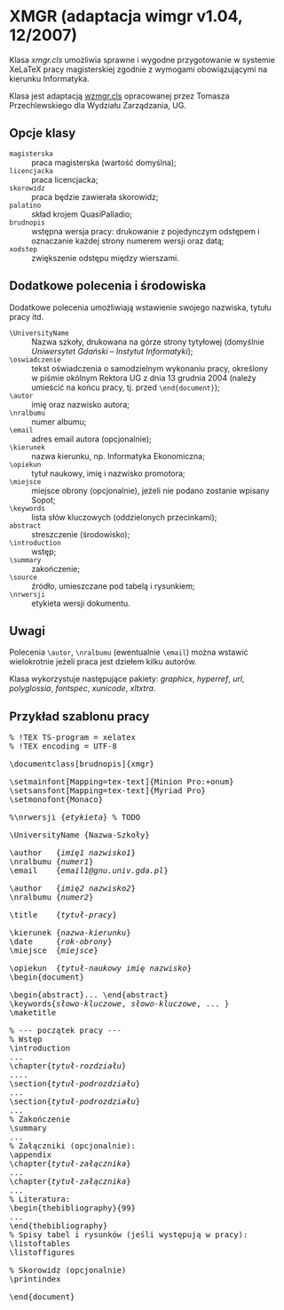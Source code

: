 # XMGR (adaptacja wimgr v1.04, 12/2007)

Klasa *xmgr.cls* umożliwia sprawne i wygodne przygotowanie w systemie
XeLaTeX pracy magisterskiej zgodnie z wymogami obowiązującymi na
kierunku Informatyka.

Klasa jest adaptacją
[wzmgr.cls](http://gnu.univ.gda.pl/~tomasz/prog/tex/wzmgr/wzmgr.html)
opracowanej przez Tomasza Przechlewskiego dla Wydziału Zarządzania, UG.

## Opcje klasy

<dl>
<dt><code>magisterska</code></dt>
<dd>praca magisterska (wartość domyślna);</dd>

<dt><code>licencjacka</code></dt>
<dd>praca licencjacka;</dd>

<dt><code>skorowidz</code></dt>
<dd>praca będzie zawierała skorowidz;</dd>

<dt><code>palatino</code></dt>
<dd>skład krojem QuasiPalladio;</dd>

<dt><code>brudnopis</code></dt>
<dd>wstępna wersja pracy: drukowanie z pojedynczym odstępem
i oznaczanie każdej strony numerem wersji oraz datą;</dd>

<dt><code>xodstep</code></dt>
<dd>zwiększenie odstępu między wierszami.</dd>
</dl>

## Dodatkowe polecenia i środowiska

Dodatkowe polecenia umożliwiają wstawienie swojego nazwiska,
tytułu pracy itd.

<dl>
<dt><code>\UniversityName</code></dt>
<dd>Nazwa szkoły, drukowana na górze strony tytyłowej 
(domyślnie <em>Uniwersytet Gdański – Instytut Informatyki</em>);
</dd>

<dt><code>\oswiadczenie</code></dt>
<dd>tekst oświadczenia o samodzielnym wykonaniu pracy, określony
w piśmie okólnym Rektora UG z dnia 13 grudnia 2004 (należy
umieścić na końcu pracy, tj. przed <code>\end{document}</code>);</dd>

<dt><code>\autor</code></dt>
<dd>imię oraz nazwisko autora;</dd>

<dt><code>\nralbumu</code></dt>
<dd>numer albumu;</dd>

<dt><code>\email</code></dt> 
<dd>adres email autora (opcjonalnie);</dd>

<dt><code>\kierunek</code></dt>
<dd>nazwa kierunku, np. Informatyka Ekonomiczna;</dd>

<dt><code>\opiekun</code></dt>
<dd>tytuł naukowy, imię i nazwisko promotora;</dd>

<dt><code>\miejsce</code></dt>
<dd>miejsce obrony (opcjonalnie), jeżeli nie podano 
  zostanie wpisany Sopot;</dd>

<dt><code>\keywords</code></dt>
<dd>lista słów kluczowych (oddzielonych przecinkami);</dd>

<dt><code>abstract</code></dt> 
<dd>streszczenie (środowisko);</dd>

<dt><code>\introduction</code></dt> 
<dd>wstęp;</dd>

<dt><code>\summary</code></dt> 
<dd>zakończenie;</dd>

<dt><code>\source</code></dt> 
<dd>źródło, umieszczane pod tabelą i rysunkiem;</dd>

<dt><code>\nrwersji</code></dt> 
<dd>etykieta wersji dokumentu.</dd>
</dl>

## Uwagi

Polecenia `\autor`, `\nralbumu` (ewentualnie
`\email`) można wstawić wielokrotnie jeżeli praca jest
dziełem kilku autorów.

Klasa wykorzystuje następujące pakiety: *graphicx*, *hyperref*, *url*,
*polyglossia*, *fontspec*, *xunicode*, *xltxtra*.

## Przykład szablonu pracy

<pre>% !TEX TS-program = xelatex
% !TEX encoding = UTF-8

\documentclass[brudnopis]{xmgr}

\setmainfont[Mapping=tex-text]{Minion Pro:+onum}
\setsansfont[Mapping=tex-text]{Myriad Pro}
\setmonofont{Monaco}

%\nrwersji {<em>etykieta</em>} % TODO

\UniversityName {Nazwa-Szkoły}

\author   {<em>imię1 nazwisko1</em>}
\nralbumu {<em>numer1</em>}
\email    {<em>email1@gnu.univ.gda.pl</em>}

\author   {<em>imię2 nazwisko2</em>}
\nralbumu {<em>numer2</em>}

\title    {<em>tytuł-pracy</em>}

\kierunek {<em>nazwa-kierunku</em>}
\date     {<em>rok-obrony</em>}
\miejsce  {<em>miejsce</em>}

\opiekun  {<em>tytuł-naukowy imię nazwisko</em>}
\begin{document}

\begin{abstract}... \end{abstract}
\keywords{<em>słowo-kluczowe</em>, <em>słowo-kluczowe</em>, ... }
\maketitle

% --- początek pracy ---
% Wstęp
\introduction
...
\chapter{<em>tytuł-rozdziału</em>}
....
\section{<em>tytuł-podrozdziału</em>}
...
\section{<em>tytuł-podrozdziału</em>}
...
% Zakończenie
\summary
...
% Załączniki (opcjonalnie):
\appendix
\chapter{<em>tytuł-załącznika</em>}
...
\chapter{<em>tytuł-załącznika</em>}
...
% Literatura:
\begin{thebibliography}{99}
...
\end{thebibliography}
% Spisy tabel i rysunków (jeśli występują w pracy):
\listoftables
\listoffigures

% Skorowidz (opcjonalnie)
\printindex

\end{document}
</pre>
